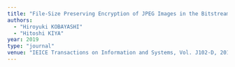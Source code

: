 ```yaml
---
title: "File-Size Preserving Encryption of JPEG Images in the Bitstream Domain"
authors:
  - "Hiroyuki KOBAYASHI"
  - "Hitoshi KIYA"
year: 2019
type: "journal"
venue: "IEICE Transactions on Information and Systems, Vol. J102-D, 2019-12-01."
---
```

